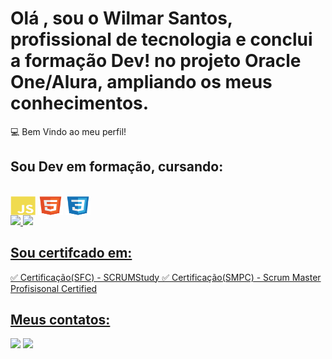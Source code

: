 # Olá , sou o Wilmar Santos, profissional de tecnologia e conclui a formação Dev! no projeto Oracle One/Alura, ampliando os meus conhecimentos. 

💻 Bem Vindo ao meu perfil!

## Sou Dev em formação, cursando: 
</div>
<div style="display: inline_block"><br>
  <img align="center" alt="" height="30" width="40" src="https://raw.githubusercontent.com/devicons/devicon/master/icons/javascript/javascript-plain.svg">
  <img align="center" alt="Rafa-Ts" height="30" width="40" 
src="https://raw.githubusercontent.com/devicons/devicon/master/icons/html5/html5-original.svg">
  <img align="center" alt="Rafa-Ts" height="30" width="40" 
src="https://raw.githubusercontent.com/devicons/devicon/master/icons/css3/css3-original.svg">       
</div>


<div>
  <a href="https://github.com/wms001">
  <img height="180em" src="https://github-readme-stats.vercel.app/api/top-langs/?username=wms001&layout=compact&langs_count=7&theme=dracula"/>
  <img height="180em" src="https://github-readme-stats.vercel.app/api?username=wms001&show_icons=true&theme=dracula&include_all_commits=true&count_private=true"/>
</div>




  
  
  ## Sou certifcado em: 

✅ Certificação(SFC) - SCRUMStudy
✅ Certificação(SMPC) - Scrum Master Profisisonal Certified 



## Meus contatos: 

<div> 
  <a href="https://www.linkedin.com/in/wilmar-santos-a90ab888/" target="_blank"><img src="https://img.shields.io/badge/-  LinkedIn-%230077B5?style=for-the-badge&logo=linkedin&logoColor=white" target="_blank"></a> 
  <a href ="mailto:wilmar.santos@gmail.com"><img src="https://img.shields.io/badge/Gmail-D14836?style=for-the-badge&logo=gmail&logoColor=white"></a>  
</div>  
       
       
       
       
       
       
       
       
       
</div>
